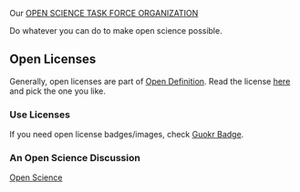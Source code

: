 Our [OPEN SCIENCE TASK FORCE ORGANIZATION](http://opentf.github.io/)


Do whatever you can do to make open science possible.

## Open Licenses

Generally, open licenses are part of [Open Definition](http://opendefinition.org/). Read the license [here](http://opendefinition.org/licenses/) and pick the one you like.


### Use Licenses

If you need open license badges/images, check [Guokr Badge](https://github.com/opentf/GuokrBadge).



### An Open Science Discussion

[Open Science](https://github.com/opentf/openscience)